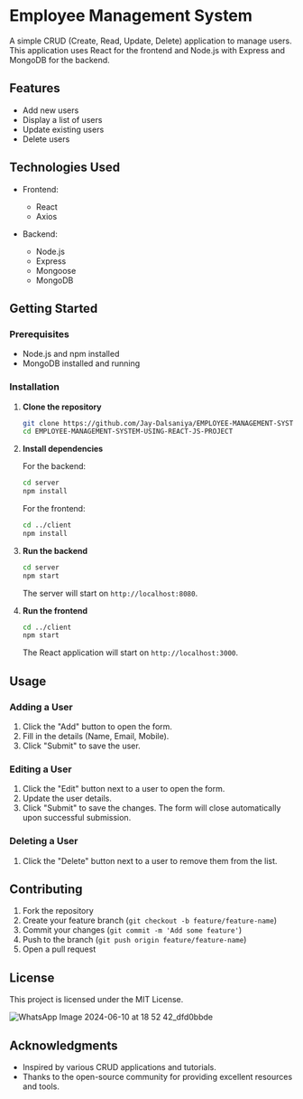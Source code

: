 # Employee Management System

A simple CRUD (Create, Read, Update, Delete) application to manage users. This application uses React for the frontend and Node.js with Express and MongoDB for the backend.

## Features

- Add new users
- Display a list of users
- Update existing users
- Delete users

## Technologies Used

- Frontend:
  - React
  - Axios

- Backend:
  - Node.js
  - Express
  - Mongoose
  - MongoDB

## Getting Started

### Prerequisites

- Node.js and npm installed
- MongoDB installed and running

### Installation

1. **Clone the repository**

    ```sh
    git clone https://github.com/Jay-Dalsaniya/EMPLOYEE-MANAGEMENT-SYSTEM-USING-REACT-JS-PROJECT.git
    cd EMPLOYEE-MANAGEMENT-SYSTEM-USING-REACT-JS-PROJECT
    ```

2. **Install dependencies**

    For the backend:

    ```sh
    cd server
    npm install
    ```

    For the frontend:

    ```sh
    cd ../client
    npm install
    ```

3. **Run the backend**

    ```sh
    cd server
    npm start
    ```

    The server will start on `http://localhost:8080`.

4. **Run the frontend**

    ```sh
    cd ../client
    npm start
    ```

    The React application will start on `http://localhost:3000`.

## Usage

### Adding a User

1. Click the "Add" button to open the form.
2. Fill in the details (Name, Email, Mobile).
3. Click "Submit" to save the user.

### Editing a User

1. Click the "Edit" button next to a user to open the form.
2. Update the user details.
3. Click "Submit" to save the changes. The form will close automatically upon successful submission.

### Deleting a User

1. Click the "Delete" button next to a user to remove them from the list.


## Contributing

1. Fork the repository
2. Create your feature branch (`git checkout -b feature/feature-name`)
3. Commit your changes (`git commit -m 'Add some feature'`)
4. Push to the branch (`git push origin feature/feature-name`)
5. Open a pull request

## License

This project is licensed under the MIT License.

![WhatsApp Image 2024-06-10 at 18 52 42_dfd0bbde](https://github.com/Jay-Dalsaniya/EMPLOYEE-MANAGEMENT-SYSTEM-USING-REACT-JS-PROJECT/assets/168808927/b19b5cd3-df7a-487f-9fbb-f97010e8396a)


## Acknowledgments

- Inspired by various CRUD applications and tutorials.
- Thanks to the open-source community for providing excellent resources and tools.


